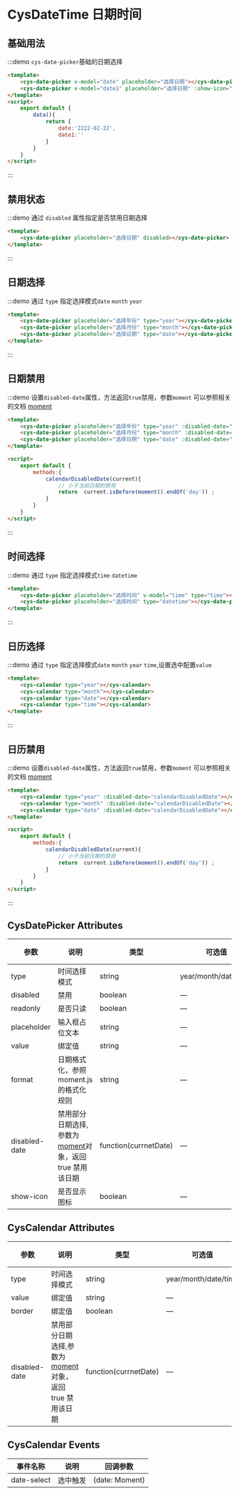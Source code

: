 <script>
    import moment from 'moment';
    export default {
        data(){
            return {
                time: '',
                date:'2222-02-22',
                date1:''
            }
        },
        methods:{
            calendarDisabledDate(current){
                // 小于当前时间的禁用
                return  current.isBefore(moment().endOf('day')) ;
            }
        }
    }
</script>
<style lang="stylus" scoped>
  @import '../styles/cys-date-time';
</style>

# CysDateTime 日期时间

## 基础用法

:::demo `cys-date-picker`基础的日期选择

```html
<template>
    <cys-date-picker v-model="date" placeholder="选择日期"></cys-date-picker>
    <cys-date-picker v-model="date1" placeholder="选择日期" :show-icon="false"></cys-date-picker>
</template>
<script>
    export default {
        data(){
            return {
                date:'2222-02-22',
                date1:''
            }
        }
    }
</script>
```

:::

## 禁用状态

:::demo 通过 `disabled` 属性指定是否禁用日期选择

```html
<template>
    <cys-date-picker placeholder="选择日期" disabled></cys-date-picker>
</template>
```

:::

## 日期选择

:::demo 通过 `type` 指定选择模式`date` `month` `year`

```html
<template>
    <cys-date-picker placeholder="选择年份" type="year"></cys-date-picker>
    <cys-date-picker placeholder="选择月份" type="month"></cys-date-picker>
    <cys-date-picker placeholder="选择日期" type="date"></cys-date-picker>
</template>
```

:::

## 日期禁用

:::demo 设置`disabled-date`属性，方法返回`true`禁用，参数`moment` 可以参照相关的文档 [moment](http://momentjs.cn/docs/)

```html
<template>
    <cys-date-picker placeholder="选择年份" type="year" :disabled-date="calendarDisabledDate"></cys-date-picker>
    <cys-date-picker placeholder="选择月份" type="month" :disabled-date="calendarDisabledDate"></cys-date-picker>
    <cys-date-picker placeholder="选择日期" type="date" :disabled-date="calendarDisabledDate"></cys-date-picker>
</template>

<script>
    export default {
        methods:{
            calendarDisabledDate(current){
                // 小于当前日期的禁用
                return  current.isBefore(moment().endOf('day')) ;
            }
        }
    }
</script>
```

:::

## 时间选择

:::demo 通过 `type` 指定选择模式`time` `datetime`

```html
<template>
    <cys-date-picker placeholder="选择时间" v-model="time" type="time"></cys-date-picker>
    <cys-date-picker placeholder="选择时间" type="datetime"></cys-date-picker>
</template>
```

:::

## 日历选择

:::demo 通过 `type` 指定选择模式`date` `month` `year` `time`,设置选中配置`value`

```html
<template>
    <cys-calendar type="year"></cys-calendar>
    <cys-calendar type="month"></cys-calendar>
    <cys-calendar type="date"></cys-calendar>
    <cys-calendar type="time"></cys-calendar>
</template>
```

:::

## 日历禁用

:::demo 设置`disabled-date`属性，方法返回`true`禁用，参数`moment` 可以参照相关的文档 [moment](http://momentjs.cn/docs/)

```html
<template>
    <cys-calendar type="year" :disabled-date="calendarDisabledDate"></cys-calendar>
    <cys-calendar type="month" :disabled-date="calendarDisabledDate"></cys-calendar>
    <cys-calendar type="date" :disabled-date="calendarDisabledDate"></cys-calendar>
</template>

<script>
    export default {
        methods:{
            calendarDisabledDate(current){
                // 小于当前日期的禁用
                return  current.isBefore(moment().endOf('day')) ;
            }
        }
    }
</script>
```

:::

## CysDatePicker Attributes

| 参数          | 说明                                                                                | 类型                  | 可选值               | 默认值 |
| ------------- | ----------------------------------------------------------------------------------- | --------------------- | -------------------- | ------ |
| type          | 时间选择模式                                                                        | string                | year/month/date/time | date   |
| disabled      | 禁用                                                                                | boolean               | —                    | false  |
| readonly      | 是否只读                                                                            | boolean               | —                    | false  |
| placeholder   | 输入框占位文本                                                                      | string                | —                    | —      |
| value         | 绑定值                                                                              | string                | —                    | —      |
| format        | 日期格式化，参照 moment.js 的格式化规则                                             | string                | —                    | —      |
| disabled-date | 禁用部分日期选择,参数为[moment](http://momentjs.cn/docs/)对象，返回 true 禁用该日期 | function(currnetDate) | —                    | —      |
| show-icon     | 是否显示图标                                                                        | boolean               | —                    | true   |

## CysCalendar Attributes

| 参数          | 说明                                                                                | 类型                  | 可选值               | 默认值 |
| ------------- | ----------------------------------------------------------------------------------- | --------------------- | -------------------- | ------ |
| type          | 时间选择模式                                                                        | string                | year/month/date/time | date   |
| value         | 绑定值                                                                              | string                | —                    | —      |
| border        | 绑定值                                                                              | boolean               | —                    | true   |
| disabled-date | 禁用部分日期选择,参数为[moment](http://momentjs.cn/docs/)对象，返回 true 禁用该日期 | function(currnetDate) | —                    | —      |

## CysCalendar Events

| 事件名称    | 说明     | 回调参数       |
| ----------- | -------- | -------------- |
| date-select | 选中触发 | (date: Moment) |
